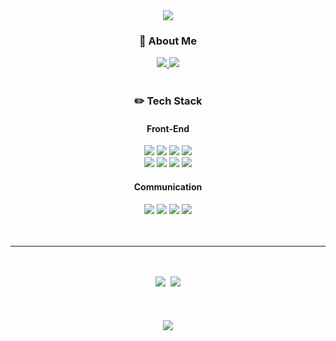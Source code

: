 <!--
**gimewn/gimewn** is a ✨ _special_ ✨ repository because its `README.md` (this file) appears on your GitHub profile.

Here are some ideas to get you started:

- 🔭 I’m currently working on ...
- 🌱 I’m currently learning ...
- 👯 I’m looking to collaborate on ...
- 🤔 I’m looking for help with ...
- 💬 Ask me about ...
- 📫 How to reach me: ...
- 😄 Pronouns: ...
- ⚡ Fun fact: ...
-->
<div align="center">
<img src="https://capsule-render.vercel.app/api?type=waving&color=20:b0c4de,100:FFC4AB&height=200&animation=fadeIn&fontColor=ffffff&fontAlignY=40&fontSize=40" />

<div align="center">
<h3>📌 About Me </h3>
<a href="https://studyoon.tistory.com" target="_blank">
<img src="https://img.shields.io/badge/TECH Blog-b0c4de?style=for-the-badge&logo=Tistory&logoColor=white"/>
</a>
<!-- <a href="https://mail.google.com/mail/?view=cm&amp;fs=1&amp;to=gimewn97@gmail.com" target="_blank">
<img src="https://img.shields.io/badge/Gmail-FFC4AB?style=for-the-badge&logo=Gmail&logoColor=white"/>
</a> -->
<a href="https://bit.ly/3HvENd3" target="_blank">
<img src="https://img.shields.io/badge/Portfolio-99CC99?style=for-the-badge&logo=ReadMe&logoColor=white"/>
</a>
<br />
<br />
<h3>✏️ Tech Stack</h3>
<h4>Front-End</h4>
<div>
<img src="https://img.shields.io/badge/HTML5-E34F26?style=for-the-badge&logo=HTML5&logoColor=white"/>
<img src="https://img.shields.io/badge/CSS3-1572B6?style=for-the-badge&logo=CSS3&logoColor=white"/>
<img src="https://img.shields.io/badge/JavaScript-F7DF1E?style=for-the-badge&logo=JavaScript&logoColor=white"/>
<img src="https://img.shields.io/badge/Typescript-3178C6?style=for-the-badge&logo=Typescript&logoColor=white"/>
</div>
<div>
<img src="https://img.shields.io/badge/React.js-61DAFB?style=for-the-badge&logo=React&logoColor=white"/>
<img src="https://img.shields.io/badge/Next.js-000000?style=for-the-badge&logo=Next.js&logoColor=white"/>
<img src="https://img.shields.io/badge/styled components-DB7093?style=for-the-badge&logo=styled-components&logoColor=white"/>
<img src="https://img.shields.io/badge/SCSS-CC6699?style=for-the-badge&logo=sass&logoColor=white"/>
</div>
<!-- <h4>Back-End</h4>
<div>
<img src="https://img.shields.io/badge/Python-3776AB?style=for-the-badge&logo=python&logoColor=white"/>
<img src="https://img.shields.io/badge/Django-092E20?style=for-the-badge&logo=Django&logoColor=white"/>
</div> -->
<h4>Communication</h4>
<div>
<img src="https://img.shields.io/badge/Git-F05032?style=for-the-badge&logo=git&logoColor=white"/>
<img src="https://img.shields.io/badge/Jira-0052CC?style=for-the-badge&logo=jira&logoColor=white"/>
<img src="https://img.shields.io/badge/Figma-F24E1E?style=for-the-badge&logo=figma&logoColor=white"/>
<img src="https://img.shields.io/badge/Notion-000000?style=for-the-badge&logo=notion&logoColor=white"/>
</div>
	<br />
	<br />
	<hr />
	<br />
	<br />
	<div>
		<img src="http://mazassumnida.wtf/api/v2/generate_badge?boj=gimewn" />&nbsp
	<img src="https://github-readme-stats.vercel.app/api?username=gimewn&show_icons=true&theme=gruvbox" />
<!-- 		<img src="http://mazandi.herokuapp.com/api?handle=gimewn&theme=warm"/> -->
	</div>
	<br />
	<br />
	<br />
<img src="https://capsule-render.vercel.app/api?type=waving&color=20:b0c4de,100:FFC4AB&height=200&reversal=true&section=footer" />

</div>
